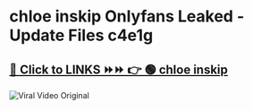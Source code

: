 
 # chloe inskip Onlyfans Leaked - Update Files c4e1g

## <h2><a href="https://clipsfans.com/chloe_inskip&ref=git">🔗 Click to LINKS ⏩⏩ 👉 🟢 chloe inskip </a></h2>

<a href="https://clipsfans.com/chloe_inskip&ref=git" rel="nofollow" data-target="animated-image.originalLink"><img src="https://i.ibb.co.com/xMMVF88/686577567.gif" alt="Viral Video Original" style="max-width: 100%; display: inline-block;" data-target="animated-image.originalImage"></a>

